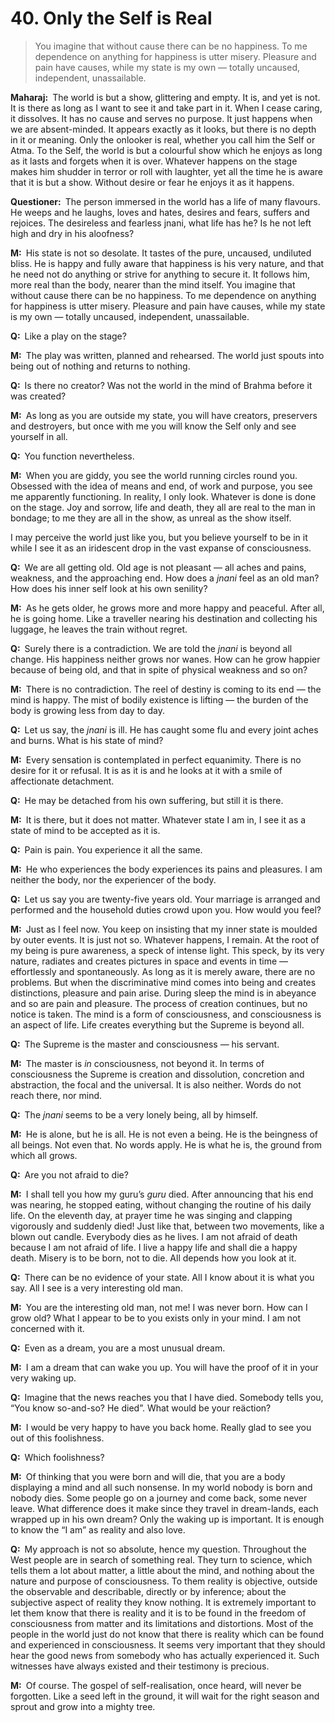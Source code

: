 # 40. Only the Self is Real

>You imagine that without cause there can be no happiness. To me dependence on anything for happiness is utter misery. Pleasure and pain have causes, while my state is my own — totally uncaused, independent, unassailable.

**Maharaj:**&ensp;The world is but a show, glittering and empty. It is, and yet is not. It is there as long as I want to see it and take part in it. When I cease caring, it dissolves. It has no cause and serves no purpose. It just happens when we are absent-minded. It appears exactly as it looks, but there is no depth in it or meaning. Only the onlooker is real, whether you call him the Self or <span data-tippy-content="The Supreme Self, the individual soul. <em>Atman</em> is beyond all the three <em>guna</em>s of <em>prakriti</em>. It is not the <em>atman</em> that acts but only the <em>prakriti</em>.">Atma</span>. To the Self, the world is but a colourful show which he enjoys as long as it lasts and forgets when it is over. Whatever happens on the stage makes him shudder in terror or roll with laughter, yet all the time he is aware that it is but a show. Without desire or fear he enjoys it as it happens.

**Questioner:**&ensp;The person immersed in the world has a life of many flavours. He weeps and he laughs, loves and hates, desires and fears, suffers and rejoices. The desireless and fearless <span data-tippy-content="The knower, especially of the higher knowledge derived from meditation; “closely related to the knowledge of Brahman”.">jnani</span>, what life has he? Is he not left high and dry in his aloofness?

**M:**&ensp;His state is not so desolate. It tastes of the pure, uncaused, undiluted bliss. He is happy and fully aware that happiness is his very nature, and that he need not do anything or strive for anything to secure it. It follows him, more real than the body, nearer than the mind itself. You imagine that without cause there can be no happiness. To me dependence on anything for happiness is utter misery. Pleasure and pain have causes, while my state is my own — totally uncaused, independent, unassailable.

**Q:**&ensp;Like a play on the stage?

**M:**&ensp;The play was written, planned and rehearsed. The world just spouts into being out of nothing and returns to nothing.

**Q:**&ensp;Is there no creator? Was not the world in the mind of <span data-tippy-content="One of the gods of the Hindu trinity: Brahma, the creator; Vishnu, the preserver; Shiva, the destroyer.">Brahma</span> before it was created?

**M:**&ensp;As long as you are outside my state, you will have creators, preservers and destroyers, but once with me you will know the Self only and see yourself in all.

**Q:**&ensp;You function nevertheless.

**M:**&ensp;When you are giddy, you see the world running circles round you. Obsessed with the idea of means and end, of work and purpose, you see me apparently functioning. In reality, I only look. Whatever is done is done on the stage. Joy and sorrow, life and death, they all are real to the man in bondage; to me they are all in the show, as unreal as the show itself. 

I may perceive the world just like you, but you believe yourself to be in it while I see it as an iridescent drop in the vast expanse of consciousness.

**Q:**&ensp;We are all getting old. Old age is not pleasant — all aches and pains, weakness, and the approaching end. How does a *jnani* feel as an old man? How does his inner self look at his own senility?

**M:**&ensp;As he gets older, he grows more and more happy and peaceful. After all, he is going home. Like a traveller nearing his destination and collecting his luggage, he leaves the train without regret.

**Q:**&ensp;Surely there is a contradiction. We are told the *jnani* is beyond all change. His happiness neither grows nor wanes. How can he grow happier because of being old, and that in spite of physical weakness and so on?

**M:**&ensp;There is no contradiction. The reel of destiny is coming to its end — the mind is happy. The mist of bodily existence is lifting — the burden of the body is growing less from day to day.

**Q:**&ensp;Let us say, the *jnani* is ill. He has caught some flu and every joint aches and burns. What is his state of mind?

**M:**&ensp;Every sensation is contemplated in perfect equanimity. There is no desire for it or refusal. It is as it is and he looks at it with a smile of affectionate detachment.

**Q:**&ensp;He may be detached from his own suffering, but still it is there.

**M:**&ensp;It is there, but it does not matter. Whatever state I am in, I see it as a state of mind to be accepted as it is.

**Q:**&ensp;Pain is pain. You experience it all the same.

**M:**&ensp;He who experiences the body experiences its pains and pleasures. I am neither the body, nor the experiencer of the body.

**Q:**&ensp;Let us say you are twenty-five years old. Your marriage is arranged and performed and the household duties crowd upon you. How would you feel?

**M:**&ensp;Just as I feel now. You keep on insisting that my inner state is moulded by outer events. It is just not so. Whatever happens, I remain. At the root of my being is pure awareness, a speck of intense light. This speck, by its very nature, radiates and creates pictures in space and events in time — effortlessly and spontaneously. As long as it is merely aware, there are no problems. But when the discriminative mind comes into being and creates distinctions, pleasure and pain arise. During sleep the mind is in abeyance and so are pain and pleasure. The process of creation continues, but no notice is taken. The mind is a form of consciousness, and consciousness is an aspect of life. Life creates everything but the Supreme is beyond all.

**Q:**&ensp;The Supreme is the master and consciousness — his servant.

**M:**&ensp;The master is *in* consciousness, not beyond it. In terms of consciousness the Supreme is creation and dissolution, concretion and abstraction, the focal and the universal. It is also neither. Words do not reach there, nor mind.

**Q:**&ensp;The *jnani* seems to be a very lonely being, all by himself.

**M:**&ensp;He is alone, but he is all. He is not even a being. He is the beingness of all beings. Not even that. No words apply. He is what he is, the ground from which all grows.

**Q:**&ensp;Are you not afraid to die?

**M:**&ensp;I shall tell you how my <span data-tippy-content="Spiritual teacher, preceptor.">guru</span>’s *guru* died. After announcing that his end was nearing, he stopped eating, without changing the routine of his daily life. On the eleventh day, at prayer time he was singing and clapping vigorously and suddenly died! Just like that, between two movements, like a blown out candle. Everybody dies as he lives. I am not afraid of death because I am not afraid of life. I live a happy life and shall die a happy death. Misery is to be born, not to die. All depends how you look at it.

**Q:**&ensp;There can be no evidence of your state. All I know about it is what you say. All I see is a very interesting old man.

**M:**&ensp;You are the interesting old man, not me! I was never born. How can I grow old? What I appear to be to you exists only in your mind. I am not concerned with it.

**Q:**&ensp;Even as a dream, you are a most unusual dream.

**M:**&ensp;I am a dream that can wake you up. You will have the proof of it in your very waking up.

**Q:**&ensp;Imagine that the news reaches you that I have died. Somebody tells you, “You know so-and-so? He died”. What would be your reäction?

**M:**&ensp;I would be very happy to have you back home. Really glad to see you out of this foolishness.

**Q:**&ensp;Which foolishness?

**M:**&ensp;Of thinking that you were born and will die, that you are a body displaying a mind and all such nonsense. In my world nobody is born and nobody dies. Some people go on a journey and come back, some never leave. What difference does it make since they travel in dream-lands, each wrapped up in his own dream? Only the waking up is important. It is enough to know the “I am” as reality and also love.

**Q:**&ensp;My approach is not so absolute, hence my question. Throughout the West people are in search of something real. They turn to science, which tells them a lot about matter, a little about the mind, and nothing about the nature and purpose of consciousness. To them reality is objective, outside the observable and describable, directly or by inference; about the subjective aspect of reality they know nothing. It is extremely important to let them know that there is reality and it is to be found in the freedom of consciousness from matter and its limitations and distortions. Most of the people in the world just do not know that there is reality which can be found and experienced in consciousness. It seems very important that they should hear the good news from somebody who has actually experienced it. Such witnesses have always existed and their testimony is precious.

**M:**&ensp;Of course. The gospel of self-realisation, once heard, will never be forgotten. Like a seed left in the ground, it will wait for the right season and sprout and grow into a mighty tree.

<script>
export default {
  props: ["slot-key"],
  mounted () {
    tippy("[data-tippy-content]", {allowHTML: true});
  }
}
</script>